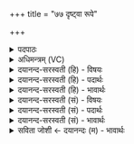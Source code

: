 +++
title = "७७ दृष्ट्वा रूपे"

+++
<details><summary>पदपाठः</summary>

दृ॒ष्ट्वा। रू॒पेऽइति॑ रू॒पे। वि। आ। अ॒क॒रो॒त्। स॒त्या॒नृ॒ते इति॑ सत्यऽअनृ॒ते। प्र॒जाप॑ति॒रिति॑ प्र॒जाऽप॑तिः। अश्र॑द्धाम्। अनृ॑ते। अद॑धात्। श्र॒द्धाम्। स॒त्ये। प्र॒जाप॑ति॒रिति॑ प्र॒जाऽप॑तिः। ऋ॒तेन॑। स॒त्यम्। इ॒न्द्रि॒यम्। वि॒पान॒मिति॑ वि॒ऽपान॑म्। शु॒क्रम्। अन्ध॑सः। इन्द्र॑स्य। इ॒न्द्रि॒यम्। इ॒दम्। पयः॑। अ॒मृत॑म्। मधु॑। ७७।
</details>

<details><summary>अधिमन्त्रम् (VC)</summary>

- प्रजापतिर्देवता
- शङ्ख ऋषिः
- अतिशक्वरी
- पञ्चमः
</details>

<details><summary>दयानन्द-सरस्वती (हि) - विषयः</summary>

अब धर्म-अधर्म कैसे हैं, इस विषय का उपदेश अगले मन्त्र में किया है ॥
</details>

<details><summary>दयानन्द-सरस्वती (हि) - पदार्थः</summary>

पदार्थान्वयभाषाः -  जो (प्रजापतिः) प्रजा का रक्षक परमेश्वर (ऋतेन) यथार्थ अपने सत्य विज्ञान से (सत्यानृते) सत्य और झूठ जो (रूपे) निरूपण किये हुए हैं, उनको (दृष्ट्वा) ज्ञानदृष्टि से देखकर (व्याकरोत्) विविध प्रकार से उपदेश करता है। जो (अनृते) मिथ्याभाषणादि में (अश्रद्धाम्) अप्रीति को (अदधात्) धारण करता और (सत्ये) सत्य में (श्रद्धाम्) प्रीति को धारण कराता और जो (अन्धसः) अधर्माचरण के निवर्त्तक (शुक्रम्) शुद्धि करनेहारे (विपानम्) विविध रक्षा के साधन (सत्यम्) सत्यस्वरूप (इन्द्रियम्) चित्त को और जो (इन्द्रस्य) परमैश्वर्ययुक्त धर्म के प्रापक (इदम्) इस (पयः) अमृतरूप सुखदाता (अमृतम्) मृत्युरोगनिवारक (मधु) मानने योग्य (इन्द्रियम्) विज्ञान के साधन को धारण करे, वह (प्रजापतिः) परमेश्वर सब का उपासनीय देव है ॥७७ ॥
</details>

<details><summary>दयानन्द-सरस्वती (हि) - भावार्थः</summary>

भावार्थभाषाः -  जो मनुष्य ईश्वर के आज्ञा किये धर्म का आचरण करते और निषेध किये हुए अधर्म का सेवन नहीं करते हैं, वे सुख को प्राप्त होते हैं। जो ईश्वर धर्म-अधर्म को न जनावे तो धर्माऽधर्म्म के स्वरूप का ज्ञान किसी को भी नहीं हो। जो आत्मा के अनुकूल आचरण करते और प्रतिकूलाचरण को छोड़ देते हैं, वे धर्माधर्म के बोध से युक्त होते हैं, इतर जन नहीं ॥७७ ॥
</details>

<details><summary>दयानन्द-सरस्वती (सं) - विषयः</summary>

अथ धर्माधर्मौ कीदृशावित्युपदिश्यते ॥
</details>

<details><summary>दयानन्द-सरस्वती (सं) - पदार्थः</summary>

पदार्थान्वयभाषाः -  यः प्रजापतिर्ऋतेन स्वकीयेन सत्येन विज्ञानेन सत्यानृते रूपे दृष्ट्वा व्याकरोत्, योऽनृतेऽश्रद्धामदधात् सत्ये श्रद्धां च यश्चाऽन्धसो निवर्तकं शुक्रं विपानं सत्यमिन्द्रियं यश्चेन्द्रस्य प्रापकमिदं पयोऽमृतं मध्विन्द्रियं चाऽदधात्, स एव प्रजापतिः सर्वैरुपासनीयः ॥७७ ॥
</details>

<details><summary>दयानन्द-सरस्वती (सं) - भावार्थः</summary>

भावार्थभाषाः -  ये मनुष्याः ईश्वराज्ञापितं धर्ममाचरन्ति, अधर्मं न सेवन्ते, ते सुखं लभन्ते। यदीश्वरो धर्माऽधर्मौ न ज्ञापयेत्, तर्ह्येतयोः स्वरूपविज्ञानं कस्यापि न स्यात्। य आत्मानुकूलमाचरणं कुर्वन्ति, प्रतिकूलं च त्यजन्ति, ते हि धर्माऽधर्मबोधयुक्ता भवन्ति, नेतरे ॥७७ ॥
</details>

<details><summary>सविता जोशी ← दयानन्दः (म) - भावार्थः</summary>

भावार्थभाषाः -  जी माणसे ईश्वराच्या आज्ञेनुसार धर्माचरण करतात व निषेधात्मक असलेल्या अधर्माचे आचरण करत नाहीत ती सुखी होतात. ईश्वराने धर्म अधर्माचे जे ज्ञान दिलेले आहे ते न दिल्यास कुणालाही धर्माधर्माच्या स्वरूपाचे ज्ञान होणार नाही. जे आत्म्याच्या अनुकूल आचरण करतात व प्रतिकूल आचरण करत नाहीत त्यांनाच धर्माधर्माचा बोध येतो, इतरांना नाही.
</details>